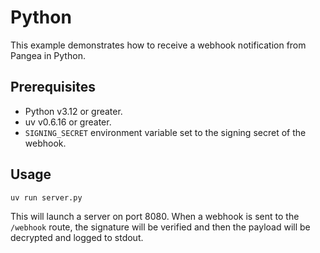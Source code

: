 # Python

This example demonstrates how to receive a webhook notification from Pangea in
Python.

## Prerequisites

- Python v3.12 or greater.
- uv v0.6.16 or greater.
- `SIGNING_SECRET` environment variable set to the signing secret of the
  webhook.

## Usage

```shell
uv run server.py
```

This will launch a server on port 8080. When a webhook is sent to the `/webhook`
route, the signature will be verified and then the payload will be decrypted
and logged to stdout.
